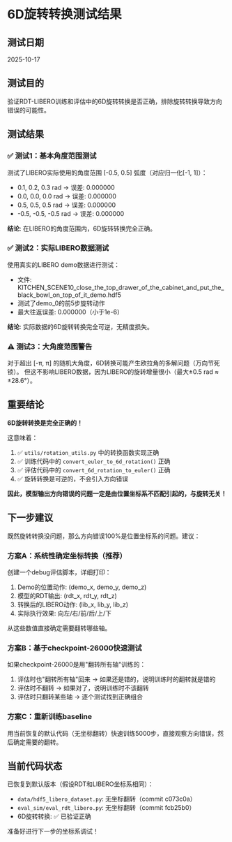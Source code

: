 # 6D旋转转换测试结果

## 测试日期
2025-10-17

## 测试目的
验证RDT-LIBERO训练和评估中的6D旋转转换是否正确，排除旋转转换导致方向错误的可能性。

## 测试结果

### ✅ 测试1：基本角度范围测试
测试了LIBERO实际使用的角度范围 [-0.5, 0.5] 弧度（对应归一化[-1, 1]）：
- 0.1, 0.2, 0.3 rad → 误差: 0.000000
- 0.0, 0.0, 0.0 rad → 误差: 0.000000
- 0.5, 0.5, 0.5 rad → 误差: 0.000000
- -0.5, -0.5, -0.5 rad → 误差: 0.000000

**结论**: 在LIBERO的角度范围内，6D旋转转换完全正确。

### ✅ 测试2：实际LIBERO数据测试
使用真实的LIBERO demo数据进行测试：
- 文件: KITCHEN_SCENE10_close_the_top_drawer_of_the_cabinet_and_put_the_black_bowl_on_top_of_it_demo.hdf5
- 测试了demo_0的前5步旋转动作
- 最大往返误差: 0.000000（小于1e-6）

**结论**: 实际数据的6D旋转转换完全可逆，无精度损失。

### ⚠️ 测试3：大角度范围警告
对于超出 [-π, π] 的随机大角度，6D转换可能产生欧拉角的多解问题（万向节死锁）。
但这不影响LIBERO数据，因为LIBERO的旋转增量很小（最大±0.5 rad ≈ ±28.6°）。

## 重要结论

**6D旋转转换是完全正确的！**

这意味着：
1. ✅ `utils/rotation_utils.py` 中的转换函数实现正确
2. ✅ 训练代码中的 `convert_euler_to_6d_rotation()` 正确
3. ✅ 评估代码中的 `convert_6d_rotation_to_euler()` 正确
4. ✅ 旋转转换是可逆的，不会引入方向错误

**因此，模型输出方向错误的问题一定是由位置坐标系不匹配引起的，与旋转无关！**

## 下一步建议

既然旋转转换没问题，那么方向错误100%是位置坐标系的问题。建议：

### 方案A：系统性确定坐标转换（推荐）

创建一个debug评估脚本，详细打印：
1. Demo的位置动作: (demo_x, demo_y, demo_z)
2. 模型的RDT输出: (rdt_x, rdt_y, rdt_z) 
3. 转换后的LIBERO动作: (lib_x, lib_y, lib_z)
4. 实际执行效果: 向左/右/前/后/上/下

从这些数值直接确定需要翻转哪些轴。

### 方案B：基于checkpoint-26000快速测试

如果checkpoint-26000是用"翻转所有轴"训练的：
1. 评估时也"翻转所有轴"回来 → 如果还是错的，说明训练时的翻转就是错的
2. 评估时不翻转 → 如果对了，说明训练时不该翻转
3. 评估时只翻转某些轴 → 逐个测试找到正确组合

### 方案C：重新训练baseline

用当前恢复的默认代码（无坐标翻转）快速训练5000步，直接观察方向错误，然后确定需要的翻转。

## 当前代码状态

已恢复到默认版本（假设RDT和LIBERO坐标系相同）：
- `data/hdf5_libero_dataset.py`: 无坐标翻转（commit c073c0a）
- `eval_sim/eval_rdt_libero.py`: 无坐标翻转（commit fcb25b0）
- 6D旋转转换: ✅ 已验证正确

准备好进行下一步的坐标系调试！

